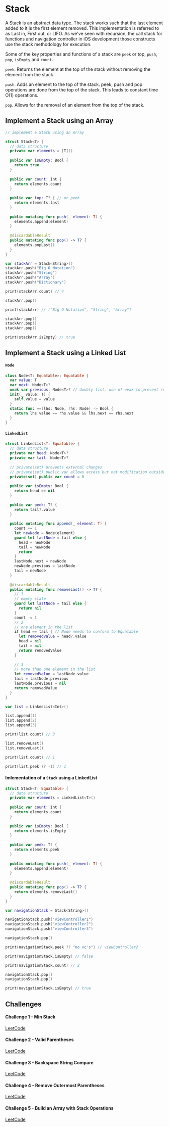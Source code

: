# Stack

A Stack is an abstract data type. The stack works such that the last element added to it is the first element removed. This implementation is referred to as Last in, First out, or LIFO. As we've seen with recursion, the call stack for functions and navigation controller in iOS development those constructs use the stack methodology for execution.

Some of the key properties and functions of a stack are `peek` or top, `push`, `pop`, `isEmpty` and `count`. 

`peek`. Returns the element at the top of the stack without removing the element from the stack. 

`push`. Adds an element to the top of the stack. peek, push and pop operations are done from the top of the stack. This leads to constant time O(1) operations. 

`pop`. Allows for the removal of an element from the top of the stack. 


## Implement a Stack using an Array

```swift 
// implement a Stack using an Array

struct Stack<T> {
  // data structure
  private var elements = [T]()
  
  public var isEmpty: Bool {
    return true
  }
  
  public var count: Int {
    return elements.count
  }
  
  public var top: T? { // or peek
    return elements.last
  }
  
  public mutating func push(_ element: T) {
    elements.append(element)
  }
  
  @discardableResult
  public mutating func pop() -> T? {
    elements.popLast()
  }
}

var stackArr = Stack<String>()
stackArr.push("Big O Notation")
stackArr.push("String")
stackArr.push("Array")
stackArr.push("Dictionary")

print(stackArr.count) // 4

stackArr.pop()

print(stackArr) // ["Big O Notation", "String", "Array"]

stackArr.pop()
stackArr.pop()
stackArr.pop()

print(stackArr.isEmpty) // true
```

## Implement a Stack using a Linked List

#### `Node` 

```swift 
class Node<T: Equatable>: Equatable {
  var value: T
  var next: Node<T>?
  weak var previous: Node<T>? // doubly list, use of weak to prevent retain cycle
  init(_ value: T) {
    self.value = value
  }
  static func ==(lhs: Node, rhs: Node) -> Bool {
    return lhs.value == rhs.value && lhs.next == rhs.next
  }
}
```

#### `LinkedList` 

```swift
struct LinkedList<T: Equatable> {
  // data structure
  private var head: Node<T>?
  private var tail: Node<T>?
  
  // private(set) prevents external changes 
  // private(set) public var allows access but not modification outside the LinkedList
  private(set) public var count = 0
  
  public var isEmpty: Bool {
    return head == nil
  }
  
  public var peek: T? {
    return tail?.value
  }
  
  public mutating func append(_ element: T) {
    count += 1
    let newNode = Node(element)
    guard let lastNode = tail else {
      head = newNode
      tail = newNode
      return
    }
    lastNode.next = newNode
    newNode.previous = lastNode
    tail = newNode
  }
  
  @discardableResult
  public mutating func removeLast() -> T? {
    // 1
    // empty state
    guard let lastNode = tail else {
      return nil
    }
    count -= 1
    // 2
    // one element in the list
    if head == tail { // Node needs to conform to Equatable
      let removedValue = head?.value
      head = nil
      tail = nil
      return removedValue
    }
    
    // 3
    // more than one element in the list
    let removedValue = lastNode.value
    tail = lastNode.previous
    lastNode.previous = nil
    return removedValue
  }
}

var list = LinkedList<Int>()

list.append(1)
list.append(2)
list.append(3)

print(list.count) // 3

list.removeLast()
list.removeLast()

print(list.count) // 1

print(list.peek ?? -1) // 1
```

#### Imlementation of a `Stack` using a LinkedList

```swift
struct Stack<T: Equatable> {
  // data structure
  private var elements = LinkedList<T>()
  
  public var count: Int {
    return elements.count
  }
  
  public var isEmpty: Bool {
    return elements.isEmpty
  }
  
  public var peek: T? {
    return elements.peek
  }
  
  public mutating func push(_ element: T) {
    elements.append(element)
  }
  
  @discardableResult
  public mutating func pop() -> T? {
    return elements.removeLast()
  }
}

var navigationStack = Stack<String>()

navigationStack.push("viewController1")
navigationStack.push("viewController2")
navigationStack.push("viewController3")

navigationStack.pop()

print(navigationStack.peek ?? "no vc's") // viewController2

print(navigationStack.isEmpty) // false

print(navigationStack.count) // 2

navigationStack.pop()
navigationStack.pop()

print(navigationStack.isEmpty) // true
```

## Challenges 

#### Challenge 1 - Min Stack

[LeetCode](https://leetcode.com/problems/min-stack)


#### Challenge 2 - Valid Parentheses

[LeetCode](https://leetcode.com/problems/valid-parentheses)


#### Challenge 3 - Backspace String Compare

[LeetCode](https://leetcode.com/problems/backspace-string-compare)


#### Challenge 4 - Remove Outermost Parentheses

[LeetCode](https://leetcode.com/problems/remove-outermost-parentheses)


#### Challenge 5 - Build an Array with Stack Operations

[LeetCode](https://leetcode.com/problems/build-an-array-with-stack-operations)



